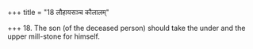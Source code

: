 +++
title = "18 लौहायसञ्च कौलालम्"

+++
18. The son (of the deceased person) should take the under and the upper mill-stone for himself.
